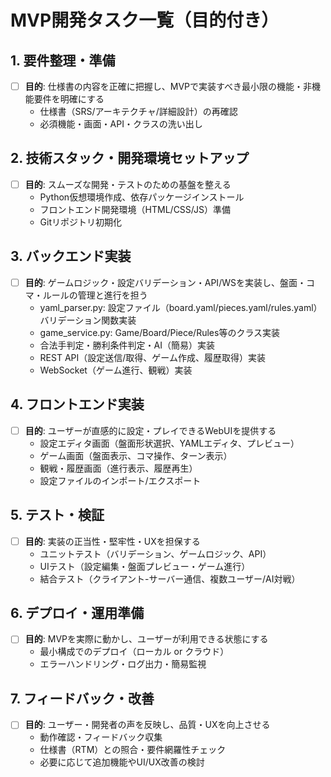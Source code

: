 # MVP開発タスク一覧（目的付き）

## 1. 要件整理・準備
- [ ] **目的**: 仕様書の内容を正確に把握し、MVPで実装すべき最小限の機能・非機能要件を明確にする
  - 仕様書（SRS/アーキテクチャ/詳細設計）の再確認
  - 必須機能・画面・API・クラスの洗い出し

## 2. 技術スタック・開発環境セットアップ
- [ ] **目的**: スムーズな開発・テストのための基盤を整える
  - Python仮想環境作成、依存パッケージインストール
  - フロントエンド開発環境（HTML/CSS/JS）準備
  - Gitリポジトリ初期化

## 3. バックエンド実装
- [ ] **目的**: ゲームロジック・設定バリデーション・API/WSを実装し、盤面・コマ・ルールの管理と進行を担う
  - yaml_parser.py: 設定ファイル（board.yaml/pieces.yaml/rules.yaml）バリデーション関数実装
  - game_service.py: Game/Board/Piece/Rules等のクラス実装
  - 合法手判定・勝利条件判定・AI（簡易）実装
  - REST API（設定送信/取得、ゲーム作成、履歴取得）実装
  - WebSocket（ゲーム進行、観戦）実装

## 4. フロントエンド実装
- [ ] **目的**: ユーザーが直感的に設定・プレイできるWebUIを提供する
  - 設定エディタ画面（盤面形状選択、YAMLエディタ、プレビュー）
  - ゲーム画面（盤面表示、コマ操作、ターン表示）
  - 観戦・履歴画面（進行表示、履歴再生）
  - 設定ファイルのインポート/エクスポート

## 5. テスト・検証
- [ ] **目的**: 実装の正当性・堅牢性・UXを担保する
  - ユニットテスト（バリデーション、ゲームロジック、API）
  - UIテスト（設定編集・盤面プレビュー・ゲーム進行）
  - 結合テスト（クライアント-サーバー通信、複数ユーザー/AI対戦）

## 6. デプロイ・運用準備
- [ ] **目的**: MVPを実際に動かし、ユーザーが利用できる状態にする
  - 最小構成でのデプロイ（ローカル or クラウド）
  - エラーハンドリング・ログ出力・簡易監視

## 7. フィードバック・改善
- [ ] **目的**: ユーザー・開発者の声を反映し、品質・UXを向上させる
  - 動作確認・フィードバック収集
  - 仕様書（RTM）との照合・要件網羅性チェック
  - 必要に応じて追加機能やUI/UX改善の検討 